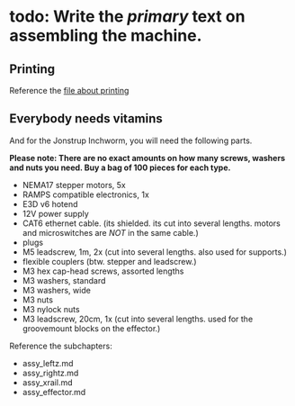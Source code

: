 # todo: Write the _primary_ text on assembling the machine.

## Printing
Reference the [file about printing](/docs/printing.md) 

## Everybody needs vitamins
And for the Jonstrup Inchworm, you will need the following parts. 

**Please note: There are no exact amounts on how many screws, washers and nuts you need. Buy a bag of 100 pieces for each type.**

- NEMA17 stepper motors, 5x
- RAMPS compatible electronics, 1x
- E3D v6 hotend
- 12V power supply
- CAT6 ethernet cable. (its shielded. its cut into several lengths. motors and microswitches are _NOT_ in the same cable.)
- plugs
- M5 leadscrew, 1m, 2x (cut into several lengths. also used for supports.)
- flexible couplers (btw. stepper and leadscrew.)
- M3 hex cap-head screws, assorted lengths
- M3 washers, standard
- M3 washers, wide
- M3 nuts
- M3 nylock nuts
- M3 leadscrew, 20cm, 1x (cut into several lengths. used for the groovemount blocks on the effector.)

Reference the subchapters:
- assy_leftz.md
- assy_rightz.md
- assy_xrail.md
- assy_effector.md

